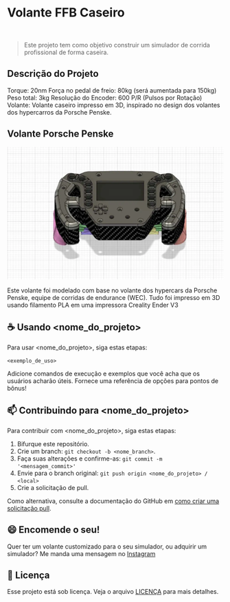 # Volante FFB Caseiro

<img src="" alt="">

> Este projeto tem como objetivo construir um simulador de corrida profissional de forma caseira. 

## Descrição do Projeto

Torque: 20nm
Força no pedal de freio: 80kg (será aumentada para 150kg)
Peso total: 3kg
Resolução do Encoder: 600 P/R (Pulsos por Rotação)
Volante: Volante caseiro impresso em 3D, inspirado no design dos volantes dos hypercarros da Porsche Penske.

## Volante Porsche Penske

<img src="Fotos e videos do projeto/IMG-20240804-WA0012.jpg">

Este volante foi modelado com base no volante dos hypercars da Porsche Penske, equipe de corridas de endurance (WEC).
Tudo foi impresso em 3D usando filamento PLA em uma impressora Creality Ender V3

## ☕ Usando <nome_do_projeto>

Para usar <nome_do_projeto>, siga estas etapas:

```
<exemplo_de_uso>
```

Adicione comandos de execução e exemplos que você acha que os usuários acharão úteis. Fornece uma referência de opções para pontos de bônus!

## 📫 Contribuindo para <nome_do_projeto>

Para contribuir com <nome_do_projeto>, siga estas etapas:

1. Bifurque este repositório.
2. Crie um branch: `git checkout -b <nome_branch>`.
3. Faça suas alterações e confirme-as: `git commit -m '<mensagem_commit>'`
4. Envie para o branch original: `git push origin <nome_do_projeto> / <local>`
5. Crie a solicitação de pull.

Como alternativa, consulte a documentação do GitHub em [como criar uma solicitação pull](https://help.github.com/en/github/collaborating-with-issues-and-pull-requests/creating-a-pull-request).

## 😄 Encomende o seu!

Quer ter um volante customizado para o seu simulador, ou adquirir um simulador? Me manda uma mensagem no [Instagram](www.instagram.com/adrianob.13)

## 📝 Licença

Esse projeto está sob licença. Veja o arquivo [LICENÇA](LICENSE.md) para mais detalhes.
